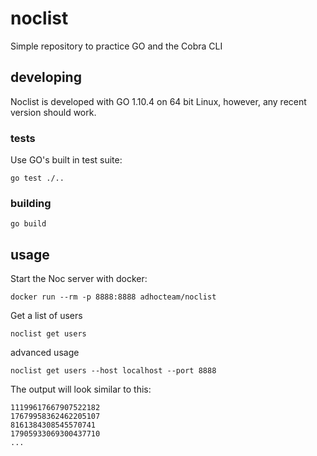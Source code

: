 # noclist
Simple repository to practice GO and the Cobra CLI

## developing
Noclist is developed with GO 1.10.4 on 64 bit Linux, however, any recent version should work.

### tests
Use GO's built in test suite:
```
go test ./..
```

### building
```
go build
```

## usage

Start the Noc server with docker:
```
docker run --rm -p 8888:8888 adhocteam/noclist
```

Get a list of users
```
noclist get users
```
advanced usage
```
noclist get users --host localhost --port 8888
```

The output will look similar to this:
```
11199617667907522182
17679958362462205107
8161384308545570741
17905933069300437710
...
```
